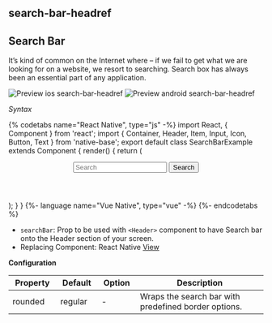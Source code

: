 ## search-bar-headref
## Search Bar

It’s kind of common on the Internet where – if we fail to get what we are looking for on a website, we resort to searching. Search box has always been an essential part of any application.

![Preview ios search-bar-headref](https://github.com/GeekyAnts/NativeBase-KitchenSink/raw/v2.6.1/screenshots/ios/searchbar.png)
![Preview android search-bar-headref](https://github.com/GeekyAnts/NativeBase-KitchenSink/raw/v2.6.1/screenshots/android/searchbar.png)

*Syntax*

{% codetabs name="React Native", type="js" -%}
import React, { Component } from 'react';
import { Container, Header, Item, Input, Icon, Button, Text } from 'native-base';
export default class SearchBarExample extends Component {
  render() {
    return (
      <Container>
        <Header searchBar rounded>
          <Item>
            <Icon name="ios-search" />
            <Input placeholder="Search" />
            <Icon name="ios-people" />
          </Item>
          <Button transparent>
            <Text>Search</Text>
          </Button>
        </Header>
      </Container>
    );
  }
}
{%- language name="Vue Native", type="vue" -%}
<template>
  <nb-container>
    <nb-header searchBar rounded>
      <nb-item>
        <nb-icon active name="search" />
        <nb-input placeholder="Search" />
        <nb-icon active name="people" />
      </nb-item>
      <nb-button transparent>
        <nb-text>Search</nb-text>
      </nb-button>
    </nb-header>
  </nb-container>
</template>
{%- endcodetabs %}
<br />

* <code>searchBar</code>: Prop to be used with <code>&lt;Header></code> component to have Search bar onto the Header section of your screen.
* Replacing Component: React Native [View](https://facebook.github.io/react-native/docs/view.html)



**Configuration**
<table class = "table table-bordered">
        <thead>
            <tr>
                <th>Property</th>
                <th>Default</th>
                <th>Option</th>
                <th width="50%">Description</th>
            </tr>
        </thead>
        <tbody>
            <tr>
                <td>rounded</td>
                <td>regular</td>
                <td> - </td>
                <td>
                    Wraps the search bar with predefined border options.
                </td>
            </tr>
        </tbody>
    </table><br />
